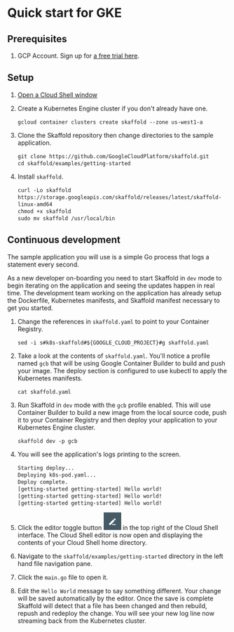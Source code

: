 # Quick start for GKE

## Prerequisites

1. GCP Account. Sign up for [a free trial here](https://console.cloud.google.com/freetrial).

## Setup

1. [Open a Cloud Shell window](https://console.cloud.google.com/cloudshell)

1. Create a Kubernetes Engine cluster if you don't already have one.

    ```shell
    gcloud container clusters create skaffold --zone us-west1-a
    ```

1. Clone the Skaffold repository then change directories to the sample application.

    ```shell
    git clone https://github.com/GoogleCloudPlatform/skaffold.git
    cd skaffold/examples/getting-started
    ```
1. Install `skaffold`.

    ```shell
    curl -Lo skaffold https://storage.googleapis.com/skaffold/releases/latest/skaffold-linux-amd64
    chmod +x skaffold
    sudo mv skaffold /usr/local/bin
    ```

## Continuous development
The sample application you will use is a simple Go process that logs a statement every second.

As a new developer on-boarding you need to start Skaffold in `dev` mode to begin iterating
on the application and seeing the updates happen in real time. The development team working on the application
has already setup the Dockerfile, Kubernetes manifests, and Skaffold manifest necessary to get you started.

1. Change the references in `skaffold.yaml` to point to your Container Registry.

    ```shell
    sed -i s#k8s-skaffold#${GOOGLE_CLOUD_PROJECT}#g skaffold.yaml
    ```

1. Take a look at the contents of `skaffold.yaml`. You'll notice a profile named `gcb` that will be using Google Container Builder to build
   and push your image. The deploy section is configured to use kubectl to apply the Kubernetes manifests.
   
   ```shell
   cat skaffold.yaml
   ```

1. Run Skaffold in `dev` mode with the `gcb` profile enabled. This will use Container Builder to build a new image from the local source code,
   push it to your Container Registry and then deploy your application to your Kubernetes Engine cluster.

    ```shell
    skaffold dev -p gcb
    ```
1. You will see the application's logs printing to the screen.

    ```shell
    Starting deploy...
    Deploying k8s-pod.yaml...
    Deploy complete.
    [getting-started getting-started] Hello world!
    [getting-started getting-started] Hello world!
    [getting-started getting-started] Hello world!
    ```
 
1. Click the editor toggle button ![editor button](img/gcp-quickstart/cloud-shell-editor.png) in the top right of the Cloud Shell interface.
   The Cloud Shell editor is now open and displaying the contents of your Cloud Shell home directory.

1. Navigate to the `skaffold/examples/getting-started` directory in the left hand file navigation pane.

1. Click the `main.go` file to open it. 

1. Edit the `Hello World` message to say something different. Your change will be saved automatically by the editor.
   Once the save is complete Skaffold will detect that a file has been changed and then
   rebuild, repush and redeploy the change. You will see your new log line now streaming back from the Kubernetes cluster.
